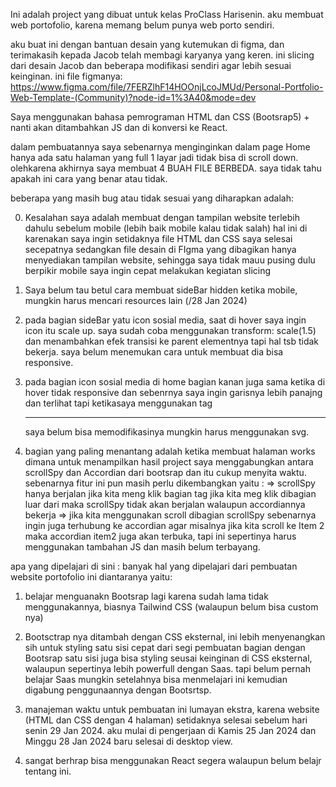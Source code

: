 Ini adalah project yang dibuat untuk kelas ProClass Harisenin.
aku membuat web portofolio, karena memang belum punya web porto sendiri.

aku buat ini dengan bantuan desain yang kutemukan di figma, dan terimakasih kepada Jacob telah membagi karyanya yang keren.
ini slicing dari desain Jacob dan beberapa modifikasi sendiri agar lebih sesuai keinginan.
ini file figmanya:
https://www.figma.com/file/7FERZlhF14HOOnjLcoJMUd/Personal-Portfolio-Web-Template-(Community)?node-id=1%3A40&mode=dev

Saya menggunakan bahasa pemrograman HTML dan CSS (Bootsrap5) + nanti akan ditambahkan JS dan di konversi ke React.

dalam pembuatannya saya sebenarnya menginginkan dalam page Home hanya ada satu halaman yang full 1 layar jadi tidak bisa di scroll down. olehkarena akhirnya saya membuat 4 BUAH FILE BERBEDA.
saya tidak tahu apakah ini cara yang benar atau tidak.

beberapa yang masih bug atau tidak sesuai yang diharapkan adalah:

0. Kesalahan saya adalah membuat dengan tampilan website terlebih dahulu sebelum mobile (lebih baik mobile kalau tidak salah) hal ini di karenakan saya ingin setidaknya file HTML dan CSS saya selesai secepatnya sedangkan file desain di FIgma yang dibagikan hanya menyediakan tampilan website, sehingga saya tidak mauu pusing dulu berpikir mobile saya ingin cepat melakukan kegiatan slicing

1. Saya belum tau betul cara membuat sideBar hidden ketika mobile, mungkin harus mencari resources lain (/28 Jan 2024)

2. pada bagian sideBar yatu icon sosial media, saat di hover saya ingin icon itu scale up.
   saya sudah coba menggunakan transform: scale(1.5) dan menambahkan efek transisi ke parent elementnya
   tapi hal tsb tidak bekerja. saya belum menemukan cara untuk membuat dia bisa responsive.

3. pada bagian icon sosial media di home bagian kanan juga sama ketika di hover tidak responsive dan sebenrnya saya ingin garisnya lebih panajng dan terlihat tapi ketikasaya menggunakan tag <hr> saya belum bisa memodifikasinya mungkin harus menggunakan svg.

4. bagian yang paling menantang adalah ketika membuat halaman works dimana untuk menampilkan hasil project saya menggabungkan antara scrollSpy dan Accordian dari bootsrap dan itu cukup menyita waktu. sebenarnya fitur ini pun masih perlu dikembangkan yaitu :
   => scrollSpy hanya berjalan jika kita meng klik bagian tag <a> jika kita meg klik dibagian luar dari <a> maka scrollSpy tidak akan berjalan walaupun accordiannya bekerja
   => jika kita menggunakan scroll dibagian scrollSpy sebenarnya ingin juga terhubung ke accordian agar misalnya jika kita scroll ke Item 2 maka accordian item2 juga akan terbuka, tapi ini sepertinya harus menggunakan tambahan JS dan masih belum terbayang.

apa yang dipelajari di sini :
banyak hal yang dipelajari dari pembuatan website portofolio ini diantaranya yaitu:

1. belajar menguanakn Bootsrap lagi karena sudah lama tidak menggunakannya, biasnya Tailwind CSS (walaupun belum bisa custom nya)

2. Bootsctrap nya ditambah dengan CSS eksternal, ini lebih menyenangkan sih untuk styling satu sisi cepat dari segi pembuatan bagian dengan Bootsrap satu sisi juga bisa styling seusai keinginan di CSS eksternal, walaupun sepertinya lebih powerfull dengan Saas. tapi belum pernah belajar Saas mungkin setelahnya bisa menmelajari ini kemudian digabung penggunaannya dengan Bootsrtsp.

3. manajeman waktu untuk pembuatan ini lumayan ekstra, karena website (HTML dan CSS dengan 4 halaman) setidaknya selesai sebelum hari senin 29 Jan 2024.
   aku mulai di pengerjaan di Kamis 25 Jan 2024
   dan Minggu 28 Jan 2024 baru selesai di desktop view.

4. sangat berhrap bisa menggunakan React segera walaupun belum belajr tentang ini.
